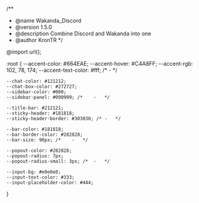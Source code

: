 /**
 * @name Wakanda_Discord
 * @version 1.5.0
 * @description Combine Discord and Wakanda into one
 * @author KronTR
 */

@import url();

:root {
	--accent-color: #664EAE;
	--accent-hover: #C4A8FF;
	--accent-rgb: 102, 78, 174;
	--accent-text-color: #fff; /*	-	*/

	--chat-color: #121212;
	--chat-box-color: #272727;
	--sidebar-color: #000;
	--sidebar-panel: #090909; /*	-	*/

	--title-bar: #212121;
	--sticky-header: #181818;
	--sticky-header-border: #303030; /*	-	*/

	--bar-color: #181818;
	--bar-border-color: #282828;
	--bar-size: 90px; /*	-	*/

	--popout-color: #282828;
	--popout-radius: 7px;
	--popout-radius-small: 3px; /*	-	*/

	--input-bg: #e0e0e0;
	--input-text-color: #333;
	--input-placeholder-color: #444;
}

